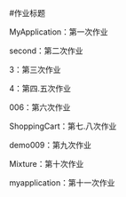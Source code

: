 #作业标题

MyApplication：第一次作业     

second：第二次作业

3：第三次作业

4：第四.五次作业

006：第六次作业

ShoppingCart：第七.八次作业

demo009：第九次作业

Mixture：第十次作业

myapplication：第十一次作业
